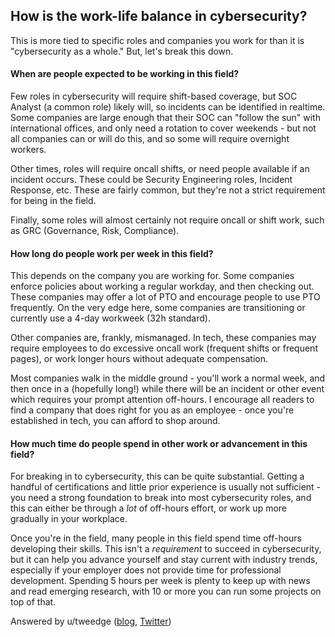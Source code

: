 ## How is the work-life balance in cybersecurity?

This is more tied to specific roles and companies you work for than it is "cybersecurity as a whole." But, let's break this down.

#### When are people expected to be working in this field?

Few roles in cybersecurity will require shift-based coverage, but SOC Analyst (a common role) likely will, so incidents can be identified in realtime. Some companies are large enough that their SOC can "follow the sun" with international offices, and only need a rotation to cover weekends - but not all companies can or will do this, and so some will require overnight workers.

Other times, roles will require oncall shifts, or need people available if an incident occurs. These could be Security Engineering roles, Incident Response, etc. These are fairly common, but they're not a strict requirement for being in the field.

Finally, some roles will almost certainly not require oncall or shift work, such as GRC (Governance, Risk, Compliance).

#### How long do people work per week in this field?

This depends on the company you are working for. Some companies enforce policies about working a regular workday, and then checking out. These companies may offer a lot of PTO and encourage people to use PTO frequently. On the very edge here, some companies are transitioning or currently use a 4-day workweek (32h standard).

Other companies are, frankly, mismanaged. In tech, these companies may require employees to do excessive oncall work (frequent shifts or frequent pages), or work longer hours without adequate compensation.

Most companies walk in the middle ground - you'll work a normal week, and then once in a (hopefully long!) while there will be an incident or other event which requires your prompt attention off-hours. I encourage all readers to find a company that does right for you as an employee - once you're established in tech, you can afford to shop around.

#### How much time do people spend in other work or advancement in this field?

For breaking in to cybersecurity, this can be quite substantial. Getting a handful of certifications and little prior experience is usually not sufficient - you need a strong foundation to break into most cybersecurity roles, and this can either be through a *lot* of off-hours effort, or work up more gradually in your workplace.

Once you're in the field, many people in this field spend time off-hours developing their skills. This isn't a *requirement* to succeed in cybersecurity, but it can help you advance yourself and stay current with industry trends, especially if your employer does not provide time for professional development. Spending 5 hours per week is plenty to keep up with news and read emerging research, with 10 or more you can run some projects on top of that.

Answered by u/tweedge ([blog](https://chris.partridge.tech/), [Twitter](https://twitter.com/_tweedge))
